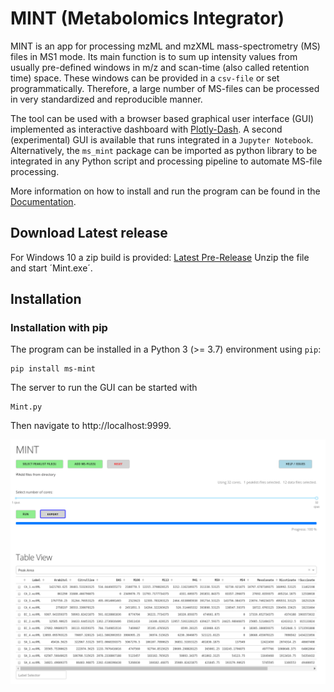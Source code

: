 # MINT (Metabolomics Integrator)

MINT is an app for processing mzML and mzXML mass-spectrometry (MS) files in MS1 mode. Its main function is to sum up intensity values from usually pre-defined windows in m/z and scan-time (also called retention time) space. These windows can be provided in a `csv-file` or set programmatically. Therefore, a large number of MS-files can be processed in very standardized and reproducible manner.

The tool can be used with a browser based graphical user interface (GUI) implemented as interactive dashboard with [Plotly-Dash](https://plot.ly/dash/). A second (experimental) GUI is available that runs integrated in a `Jupyter Notebook`. Alternatively, the `ms_mint` package can be imported as python library to be integrated in any Python script and processing pipeline to automate MS-file processing.

More information on how to install and run the program can be found in the [Documentation](https://soerendip.github.io/ms-mint/).

## Download Latest release
For Windows 10 a zip build is provided: [Latest Pre-Release](https://github.com/soerendip/ms-mint/releases/download/v0.0.30/Mint-0.0.30-Windows10.zip)
Unzip the file and start ´Mint.exe´.

## Installation

### Installation with pip

The program can be installed in a Python 3 (>= 3.7) environment using `pip`:

    pip install ms-mint

The server to run the GUI can be started with 

    Mint.py

Then navigate to http://localhost:9999.

![GUI](./docs/image/mint-overview.png "The GUI")
